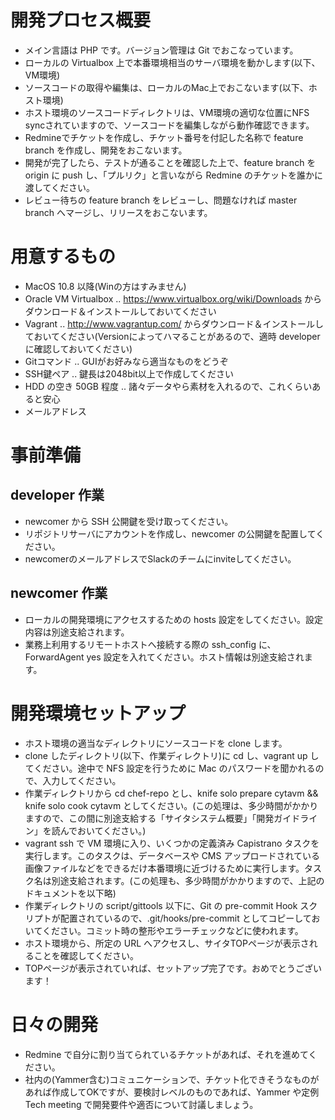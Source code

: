# 開発プロセス概要

* メイン言語は PHP です。バージョン管理は Git でおこなっています。
* ローカルの Virtualbox 上で本番環境相当のサーバ環境を動かします(以下、VM環境)
* ソースコードの取得や編集は、ローカルのMac上でおこないます(以下、ホスト環境)
* ホスト環境のソースコードディレクトリは、VM環境の適切な位置にNFS syncされていますので、ソースコードを編集しながら動作確認できます。
* Redmineでチケットを作成し、チケット番号を付記した名称で feature branch を作成し、開発をおこないます。
* 開発が完了したら、テストが通ることを確認した上で、feature branch を origin に push し、「プルリク」と言いながら Redmine のチケットを誰かに渡してください。
* レビュー待ちの feature branch をレビューし、問題なければ master branch へマージし、リリースをおこないます。

# 用意するもの

* MacOS 10.8 以降(Winの方はすみません)
* Oracle VM Virtualbox .. https://www.virtualbox.org/wiki/Downloads からダウンロード＆インストールしておいてください
* Vagrant .. http://www.vagrantup.com/ からダウンロード＆インストールしておいてください(Versionによってハマることがあるので、適時 developer に確認しておいてください)
* Gitコマンド .. GUIがお好みなら適当なものをどうぞ
* SSH鍵ペア .. 鍵長は2048bit以上で作成してください
* HDD の空き 50GB 程度 .. 諸々データやら素材を入れるので、これくらいあると安心
* メールアドレス

# 事前準備

## developer 作業

* newcomer から SSH 公開鍵を受け取ってください。
* リポジトリサーバにアカウントを作成し、newcomer の公開鍵を配置してください。
* newcomerのメールアドレスでSlackのチームにinviteしてください。

## newcomer 作業

* ローカルの開発環境にアクセスするための hosts 設定をしてください。設定内容は別途支給されます。
* 業務上利用するリモートホストへ接続する際の ssh_config に、ForwardAgent yes 設定を入れてください。ホスト情報は別途支給されます。

# 開発環境セットアップ

* ホスト環境の適当なディレクトリにソースコードを clone します。
* clone したディレクトリ(以下、作業ディレクトリ)に cd し、vagrant up してください。途中で NFS 設定を行うために Mac のパスワードを聞かれるので、入力してください。
* 作業ディレクトリから cd chef-repo とし、knife solo prepare cytavm && knife solo cook cytavm としてください。(この処理は、多少時間がかかりますので、この間に別途支給する「サイタシステム概要」「開発ガイドライン」を読んでおいてください。)
* vagrant ssh で VM 環境に入り、いくつかの定義済み Capistrano タスクを実行します。このタスクは、データベースや CMS アップロードされている画像ファイルなどをできるだけ本番環境に近づけるために実行します。タスク名は別途支給されます。(この処理も、多少時間がかかりますので、上記のドキュメントを以下略)
* 作業ディレクトリの script/gittools 以下に、Git の pre-commit Hook スクリプトが配置されているので、.git/hooks/pre-commit としてコピーしておいてください。コミット時の整形やエラーチェックなどに使われます。
* ホスト環境から、所定の URL へアクセスし、サイタTOPページが表示されることを確認してください。
* TOPページが表示されていれば、セットアップ完了です。おめでとうございます！

# 日々の開発

* Redmine で自分に割り当てられているチケットがあれば、それを進めてください。
* 社内の(Yammer含む)コミュニケーションで、チケット化できそうなものがあれば作成してOKですが、要検討レベルのものであれば、Yammer や定例 Tech meeting で開発要件や適否について討議しましょう。
